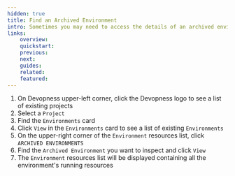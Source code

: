 ```yaml
---
hidden: true
title: Find an Archived Environment
intro: Sometimes you may need to access the details of an archived environment or see a list of environments in a project that have been archived. You can access details of all archived environments in a project owned by you.
links:
    overview:
    quickstart:
    previous:
    next:
    guides:
    related:
    featured:
---
```


1. On Devopness upper-left corner, click the Devopness logo to see a list of existing projects
1. Select a `Project`
1. Find the `Environments` card
1. Click `View` in the `Environments` card to see a list of existing `Environments`
1. On the upper-right corner of the `Environment` resources list, click `ARCHIVED ENVIRONMENTS`
1. Find the `Archived Environment` you want to inspect and click `View`
1. The `Environment` resources list will be displayed containing all the environment's running resources
